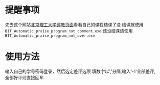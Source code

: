 # 提醒事项
先去这个网站[北京理工大学评教页面](https://pj.bit.edu.cn/pjxt2.0/welcome)看看自己的课程结课了没
结课就使用`BIT_Automatic_praise_program_not_comment.exe`
还没结课请使用`BIT_Automatic_praise_program_not_over.exe`
# 使用方法
输入自己的学号密码登录，然后选定差评选项
填数字以','分隔,输入'-1'全部差评,全部好评则直接回车
